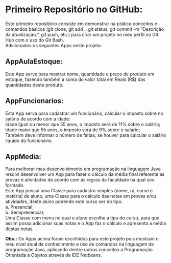 # Primeiro Repositório no GitHub:
Este primeiro repositório consiste em demonstrar na prática conceitos e comandos básicos (git clone, git add ., git status, git commit -m “Descrição da atualização.”, git push, etc.) para criar um projeto no meu perfil no Git Hub com o uso do Git Bash.<br>
Adicionados os seguintes Apps neste projeto:
## AppAulaEstoque:
Este App serve para mostrar nome, quantidade e preço de produto em estoque, fazendo também a soma do valor total em Reais (R$) das quantidades deste produto.
## AppFuncionarios:
Esta App serva para cadastrar um funcionário, calcular o imposto sobre no salário de acordo com a idade:<br>
Idade igual ou menor que 55 anos, o imposto será de 11% sobre o salário;<br> 
Idade maior que 55 anos, o imposto será de 9% sobre o salário;<br>
Também deve informar o número de faltas, se houver para calcular o salário líquido do funcionário. 
## AppMedia:
Para melhorar meu desenvolvimento em programação na linguagem Java resolvi desenvolver um App para fazer o cálculo da média final referente as provas e atividades de acordo com as regras da faculdade na qual sou formado.<br>
Este App possui uma Classe para cadastro simples (nome, ra, curso e matéria) de aluno, uma Classe para o cálculo das notas em provas e/ou atividades, deste aluno podendo este curso ser do tipo:<br>
a. Presencial;<br>
b. Semipresencial;<br> 
Uma Classe com menu no qual o aluno escolhe a tipo do curso, para que assim possa adicionar suas notas e o App faz o cálculo e apresenta a média destas notas.

<b>Obs.:</b> Os Apps acima foram escolhidos para este projeto pois mostram o meu nível atual de conhecimento e uso de comandos na linguagem de programação Java, aplicando dentre outros conceitos a Programação Orientada a Objetos através de IDE Netbeans.


